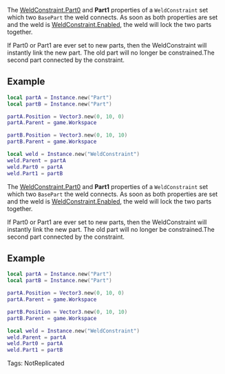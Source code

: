 The [WeldConstraint.Part0](https://developer.roblox.com/api-reference/property/WeldConstraint/Part0) and **Part1** properties of a `WeldConstraint` set which two `BasePart` the weld connects. As soon as both properties are set and the weld is [WeldConstraint.Enabled](https://developer.roblox.com/api-reference/property/WeldConstraint/Enabled), the weld will lock the two parts together.

If Part0 or Part1 are ever set to new parts, then the WeldConstraint will instantly link the new part. The old part will no longer be constrained.The second part connected by the constraint.

## Example

```lua
local partA = Instance.new("Part")
local partB = Instance.new("Part")

partA.Position = Vector3.new(0, 10, 0)
partA.Parent = game.Workspace

partB.Position = Vector3.new(0, 10, 10)
partB.Parent = game.Workspace

local weld = Instance.new("WeldConstraint")
weld.Parent = partA
weld.Part0 = partA
weld.Part1 = partB
```

	
The [WeldConstraint.Part0](https://developer.roblox.com/api-reference/property/WeldConstraint/Part0) and **Part1** properties of a `WeldConstraint` set which two `BasePart` the weld connects. As soon as both properties are set and the weld is [WeldConstraint.Enabled](https://developer.roblox.com/api-reference/property/WeldConstraint/Enabled), the weld will lock the two parts together.

If Part0 or Part1 are ever set to new parts, then the WeldConstraint will instantly link the new part. The old part will no longer be constrained.The second part connected by the constraint.

## Example

```lua
local partA = Instance.new("Part")
local partB = Instance.new("Part")

partA.Position = Vector3.new(0, 10, 0)
partA.Parent = game.Workspace

partB.Position = Vector3.new(0, 10, 10)
partB.Parent = game.Workspace

local weld = Instance.new("WeldConstraint")
weld.Parent = partA
weld.Part0 = partA
weld.Part1 = partB
```


Tags: NotReplicated